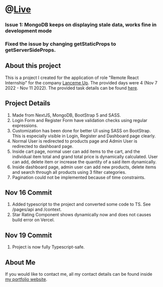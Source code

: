 # @[Live](https://lancemeuptask.vercel.app/login)

### Issue 1: MongoDB keeps on displaying stale data, works fine in development mode

### Fixed the issue by changing getStaticProps to getServerSideProps.

## About this project

This is a project I created for the application of role "Remote React Internship" for the company [Lanceme Up](https://www.linkedin.com/company/lanceme-up/). The provided days were 4 (Nov 7 2022 - Nov 11 2022). The provided task details can be found [here](https://docs.google.com/document/d/1s9vq8AGii-7oh-9_WoAjMOC0Ow-wErFsYlZvUJjyte8/edit).

## Project Details

1. Made from NextJS, MongoDB, BootStrap 5 and SASS.
2. Login Form and Register Form have validation checks using regular expressions.
3. Customization has been done for better UI using SASS on BootStrap.
   This is especially visible in Login, Register and Dashboard page clearly.
4. Normal User is redirected to products page and Admin User is redirected to dashboard page.
5. Inside cart page, normal user can add items to the cart, and the individual item total and grand total price is dynamically calculated. User can add, delete item or increase the quantity of a said item dynamically.
6. Inside dashboard page, admin user can add new products, delete items and search through all products using 3 filter categories.
7. Pagination could not be implemented because of time constraints.

## Nov 16 Commit

1. Added typescript to the project and converted some code to TS. See /pages/api and /context.
2. Star Rating Component shows dynamically now and does not causes build error on Vercel.

## Nov 19 Commit

1. Project is now fully Typescript-safe.

## About Me

If you would like to contact me, all my contact details can be found inside [my portfolio website](https://pravin-singh.netlify.app/).
